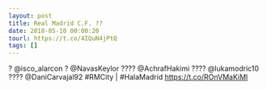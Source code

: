 ```yaml
---
layout: post
title: Real Madrid C.F. ??
date: 2018-05-10 00:00:20
tourl: https://t.co/4IQuN4jPtQ
tags: []
---
```

? @isco_alarcon
? @NavasKeylor
???? @AchrafHakimi
???? @lukamodric10
???? @DaniCarvajal92
#RMCity | #HalaMadrid https://t.co/ROnVMaKiMl